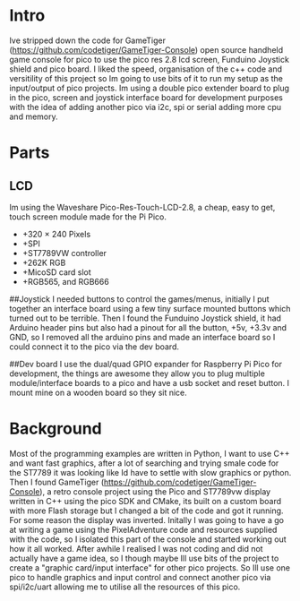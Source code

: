 # Intro
Ive stripped down the code for GameTiger (https://github.com/codetiger/GameTiger-Console) open source handheld game console for pico to use the pico res 2.8 lcd screen, Funduino Joystick shield and pico board. I liked the speed, organisation of the c++ code and versitility of this project so Im going to use bits of it to run my setup as the input/output of pico projects. Im using a double pico extender board to plug in the pico, screen and joystick interface board for development purposes with the idea of adding another pico via i2c, spi or serial adding more cpu and memory. 

# Parts

## LCD 
Im using the Waveshare Pico-Res-Touch-LCD-2.8, a cheap, easy to get, touch screen module made for the Pi Pico. 
<ul>
<li>+320 × 240 Pixels</li>
<li>+SPI</li>
<li>+ST7789VW controller</li>
<li>+262K RGB</li>
<li>+MicoSD card slot</li>
<li>+RGB565, and RGB666</li>
</ul>




##Joystick
I needed buttons to control the games/menus, initially I put together an interface board using a few tiny surface mounted buttons which turned out to be terrible.  Then I found the Funduino Joystick shield, it had Arduino header pins but also had a pinout for all the button, +5v, +3.3v and GND, so I removed all the arduino pins and made an interface board so I could connect it to the pico via the dev board.

##Dev board
I use the dual/quad GPIO expander for Raspberry Pi Pico for development, the things are awesome they allow you to plug multiple module/interface boards to a pico and have a usb socket and reset button.  I mount mine on a wooden board so they sit nice.

# Background

Most of the programming examples are written in Python, I want to use C++ and want fast graphics, after a lot of searching and trying smale code for the ST7789 it was looking like Id have to settle with slow graphics or python.  Then I found GameTiger (https://github.com/codetiger/GameTiger-Console), a retro console project using the Pico and ST7789vw display written in C++ using the pico SDK and CMake, its built on a custom board with more Flash storage but I changed a bit of the code and got it running. For some reason the display was inverted.
Initally I was going to have a go at writing a game using the PixelAdventure code and resources supplied with the code, so I isolated this part of the console and started working out how it all worked.  After awhile I realised I was not coding and did not actually have a game idea, so I though maybe Ill use bits of the project to create a "graphic card/input interface" for other pico projects. So Ill use one pico to handle graphics and input control and connect another pico via spi/i2c/uart allowing me to utilise all the resources of this pico.

